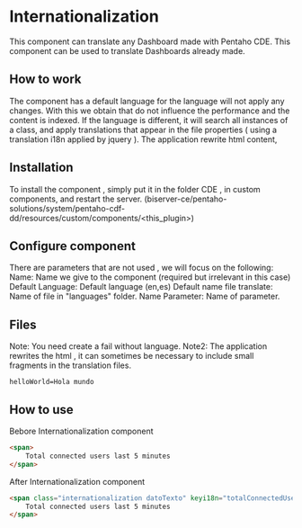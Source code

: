 # Internationalization

This component can translate any Dashboard made with Pentaho CDE. This component can be used to translate Dashboards already made.

## How to work

The component has a default language for the language will not apply any changes. With this we obtain that do not influence the performance and the content is indexed. If the language is different, it will search all instances of a class, and apply translations that appear in the file properties ( using a translation i18n applied by jquery ).
The application rewrite html content,

## Installation

To install the component , simply put it in the folder CDE , in custom components, and restart the server.
(biserver-ce/pentaho-solutions/system/pentaho-cdf-dd/resources/custom/components/<this_plugin>)


## Configure component

There are parameters that are not used , we will focus on the following:
Name: Name we give to the component (required but irrelevant in this case)
Default Language: Default language (en,es)
Default name file translate: Name of file in "languages" folder.
Name Parameter: Name of parameter.

## Files
Note: You need create a fail without language.
Note2: The application rewrites the html , it can sometimes be necessary to include small fragments in the translation files.

```properties
helloWorld=Hola mundo
```

## How to use

Bebore Internationalization component
```html
<span>
	Total connected users last 5 minutes
</span>
```
After Internationalization component
```html
<span class="internationalization datoTexto" keyi18n="totalConnectedUsersLast5Minutes_1">
	Total connected users last 5 minutes
</span>
```
